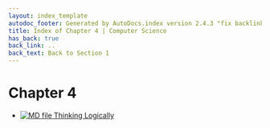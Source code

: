 ```yaml
---
layout: index_template
autodoc_footer: Generated by AutoDocs.index version 2.4.3 "fix backlink text for preprocessed MarkDown (hopefully)" ⓒ Starwort, 2020
title: Index of Chapter 4 | Computer Science
has_back: true
back_link: ..
back_text: Back to Section 1
---
```


# **Chapter 4**

- [![MD file](https://img.icons8.com/windows/512/03dac6/regular-document.png) Thinking Logically](./thinking_logically.html)
